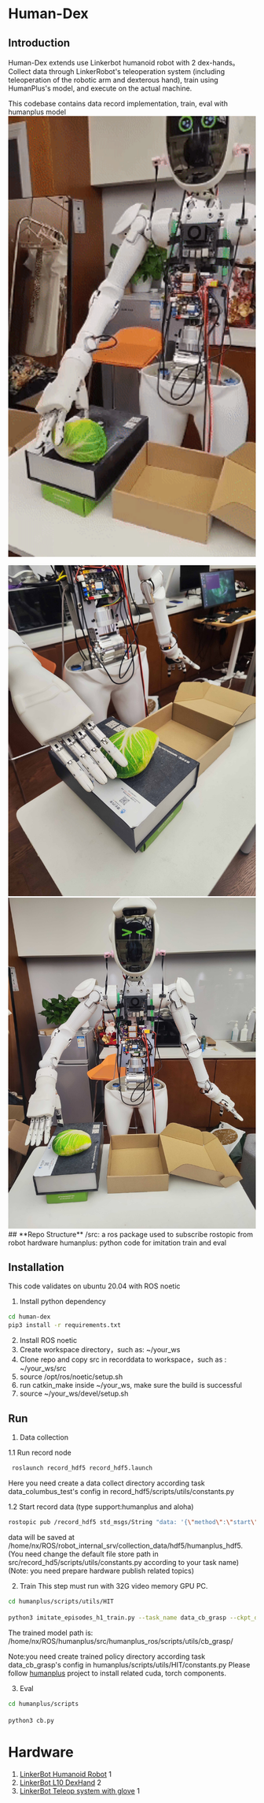 # **Human-Dex**

## **Introduction**
Human-Dex extends use Linkerbot humanoid robot with 2 dex-hands。Collect data through LinkerRobot's teleoperation system (including teleoperation of the robotic arm and dexterous hand), train using HumanPlus's model, and execute on the actual machine.

This codebase contains data record implementation, train, eval with humanplus model
<img  src="resource/grasp.gif" width="550">

<img  src="resource/grasp1.jpg" width="550">
<img  src="resource/grasp2.jpg" width="550">
## **Repo Structure**
/src: a ros package used to subscribe rostopic from robot hardware
humanplus: python code for imitation train and eval

## **Installation**

This code validates on ubuntu 20.04 with ROS noetic
1. Install python dependency
```sh
cd human-dex
pip3 install -r requirements.txt
```
2. Install ROS noetic 
3. Create workspace directory，such as: ~/your_ws
4. Clone repo and copy src in recorddata to workspace，such as : ~/your_ws/src
5. source /opt/ros/noetic/setup.sh 
6. run catkin_make inside ~/your_ws, make sure the build is successful
7. source ~/your_ws/devel/setup.sh

## **Run**

1. Data collection

1.1 Run record node
```sh
 roslaunch record_hdf5 record_hdf5.launch
```
Here you need create a data collect directory according  task data_columbus_test's config in record_hdf5/scripts/utils/constants.py 

1.2 Start record data (type support:humanplus and aloha)
```sh
rostopic pub /record_hdf5 std_msgs/String "data: '{\"method\":\"start\",\"type\":\"humanplus\"}'"
```
data will be saved at /home/nx/ROS/robot_internal_srv/collection_data/hdf5/humanplus_hdf5. (You need change the default file store path in src/record_hd5/scripts/utils/constants.py according to your task name)
(Note: you need prepare hardware publish related topics)

2. Train
This step must run with 32G video memory GPU PC.
```sh
cd humanplus/scripts/utils/HIT

python3 imitate_episodes_h1_train.py --task_name data_cb_grasp --ckpt_dir cb_grasp/ --policy_class HIT --chunk_size 50 --hidden_dim 512 --batch_size 48 --dim_feedforward 512 --lr 1e-5 --seed 0 --num_steps 100000 --eval_every 1000 --validate_every 1000 --save_every 1000 --no_encoder --backbone resnet18 --same_backbones --use_pos_embd_image 1 --use_pos_embd_action 1 --dec_layers 6 --gpu_id 0 --feature_loss_weight 0.005 --use_mask --data_aug
```
The trained model path is:
/home/nx/ROS/humanplus/src/humanplus_ros/scripts/utils/cb_grasp/

Note:you need create trained policy directory according task data_cb_grasp's config in humanplus/scripts/utils/HIT/constants.py
Please follow [humanplus](https://github.com/MarkFzp/humanplus) project to install related cuda, torch components.

3. Eval
```sh
cd humanplus/scripts

python3 cb.py
```

# **Hardware**
1. [LinkerBot Humanoid Robot](www.linkerbot.cn) 1
2. [LinkerBot L10 DexHand](www.linkerbot.cn) 2
3. [LinkerBot Teleop system with glove](www.linkerbot.cn) 1
